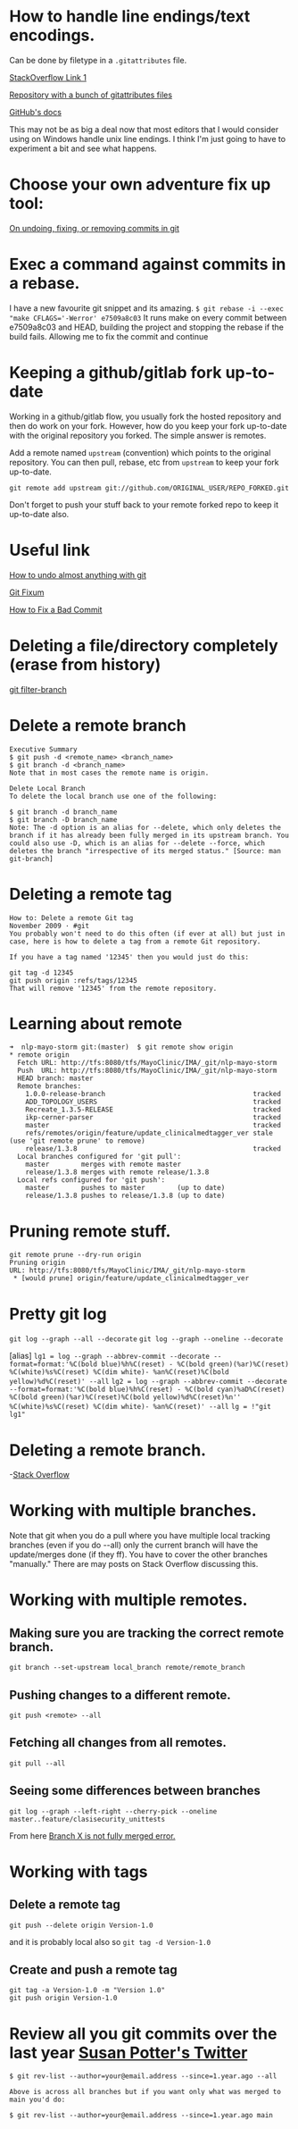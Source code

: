 # How to handle line endings/text encodings.
Can be done by filetype in a `.gitattributes` file.

[StackOverflow Link 1](https://stackoverflow.com/questions/170961/whats-the-best-crlf-carriage-return-line-feed-handling-strategy-with-git)

[Repository with a bunch of gitattributes files](https://github.com/alexkaratarakis/gitattributes)

[GitHub's docs](https://docs.github.com/en/free-pro-team@latest/github/using-git/configuring-git-to-handle-line-endings)

This may not be as big a deal now that most editors that I would consider using on Windows handle unix line endings. I think I'm just going to have to experiment a bit and see what happens.

# Choose your own adventure fix up tool:
[On undoing, fixing, or removing commits in git](http://sethrobertson.github.io/GitFixUm/fixup.html)

# Exec a command against commits in a rebase.
I have a new favourite git snippet and its amazing.
`$ git rebase -i --exec "make CFLAGS='-Werror' e7509a8c03`
It runs make on every commit between e7509a8c03 and HEAD, building the project and stopping the rebase if the build fails. Allowing me to fix the commit and continue

# Keeping a github/gitlab fork up-to-date
Working in a github/gitlab flow, you usually fork the hosted repository and then do work on your fork. However, how do you keep your fork up-to-date with the original repository you forked. The simple answer is remotes.

Add a remote named `upstream` (convention) which points to the original repository. You can then pull, rebase, etc from `upstream` to keep your fork up-to-date.
```
git remote add upstream git://github.com/ORIGINAL_USER/REPO_FORKED.git
```

Don't forget to push your stuff back to your remote forked repo to keep it up-to-date also.

# Useful link
[How to undo almost anything with git](https://github.com/blog/2019-how-to-undo-almost-anything-with-git)

[Git Fixum](http://sethrobertson.github.io/GitFixUm/fixup.html)

[How to Fix a Bad Commit](https://dev.to/guivern/git-how-to-fix-a-bad-commit-4068)

# Deleting a file/directory completely (erase from history)
[git filter-branch](https://dalibornasevic.com/posts/2-permanently-remove-files-and-folders-from-git-repo)


# Delete a remote branch
```
Executive Summary
$ git push -d <remote_name> <branch_name>
$ git branch -d <branch_name>
Note that in most cases the remote name is origin.

Delete Local Branch
To delete the local branch use one of the following:

$ git branch -d branch_name
$ git branch -D branch_name
Note: The -d option is an alias for --delete, which only deletes the branch if it has already been fully merged in its upstream branch. You could also use -D, which is an alias for --delete --force, which deletes the branch "irrespective of its merged status." [Source: man git-branch]
```
# Deleting a remote tag
```
How to: Delete a remote Git tag
November 2009 · #git
You probably won't need to do this often (if ever at all) but just in case, here is how to delete a tag from a remote Git repository.

If you have a tag named '12345' then you would just do this:

git tag -d 12345
git push origin :refs/tags/12345
That will remove '12345' from the remote repository.

```
# Learning about remote
```
➜  nlp-mayo-storm git:(master)  $ git remote show origin
* remote origin
  Fetch URL: http://tfs:8080/tfs/MayoClinic/IMA/_git/nlp-mayo-storm
  Push  URL: http://tfs:8080/tfs/MayoClinic/IMA/_git/nlp-mayo-storm
  HEAD branch: master
  Remote branches:
    1.0.0-release-branch                                     tracked
    ADD_TOPOLOGY_USERS                                       tracked
    Recreate_1.3.5-RELEASE                                   tracked
    ikp-cerner-parser                                        tracked
    master                                                   tracked
    refs/remotes/origin/feature/update_clinicalmedtagger_ver stale (use 'git remote prune' to remove)
    release/1.3.8                                            tracked
  Local branches configured for 'git pull':
    master        merges with remote master
    release/1.3.8 merges with remote release/1.3.8
  Local refs configured for 'git push':
    master        pushes to master        (up to date)
    release/1.3.8 pushes to release/1.3.8 (up to date)
```

# Pruning remote stuff.
```
git remote prune --dry-run origin
Pruning origin
URL: http://tfs:8080/tfs/MayoClinic/IMA/_git/nlp-mayo-storm
 * [would prune] origin/feature/update_clinicalmedtagger_ver
```

# Pretty git log

`git log --graph --all --decorate`
`git log --graph --oneline --decorate`

[alias]
`lg1 = log --graph --abbrev-commit --decorate --format=format:'%C(bold blue)%h%C(reset) - %C(bold green)(%ar)%C(reset) %C(white)%s%C(reset) %C(dim white)- %an%C(reset)%C(bold yellow)%d%C(reset)' --all`
`lg2 = log --graph --abbrev-commit --decorate --format=format:'%C(bold blue)%h%C(reset) - %C(bold cyan)%aD%C(reset) %C(bold green)(%ar)%C(reset)%C(bold yellow)%d%C(reset)%n''          %C(white)%s%C(reset) %C(dim white)- %an%C(reset)' --all`
`lg = !"git lg1"`

# Deleting a remote branch.
-[Stack Overflow](http://stackoverflow.com/questions/2003505/delete-a-git-branch-both-locally-and-remotely/2003515#2003515)

# Working with multiple branches.

Note that git when you do a pull where you have multiple local
tracking branches (even if you do --all) only the current branch will
have the update/merges done (if they ff). You have to cover the other
branches "manually." There are may posts on Stack Overflow discussing
this.

# Working with multiple remotes.

## Making sure you are tracking the correct remote branch.
`git branch --set-upstream local_branch remote/remote_branch`

## Pushing changes to a different remote.
`git push <remote> --all`

## Fetching all changes from all remotes.
`git pull --all`

## Seeing some differences between branches
`git log --graph --left-right --cherry-pick --oneline master..feature/clasisecurity_unittests`

From here [Branch X is not fully merged error.](https://stackoverflow.com/questions/7548926/git-and-the-branch-x-is-not-fully-merged-error?bcsi-ac-4d57fec82d0c41f9=271918E500000005WQPJro39QDc/uO36TQRdsJfe1kpGAAAABQAAAC+cQQCAcAAAAAAAABKOAAA=)

# Working with tags

## Delete a remote tag
`git push --delete origin Version-1.0`

and it is probably local also so
`git tag -d Version-1.0`

## Create and push a remote tag
```
git tag -a Version-1.0 -m "Version 1.0"
git push origin Version-1.0
```
# Review all you git commits over the last year [Susan Potter's Twitter](https://twitter.com/SusanPotter/status/1475668077819871233)
```
$ git rev-list --author=your@email.address --since=1.year.ago --all

Above is across all branches but if you want only what was merged to main you'd do:

$ git rev-list --author=your@email.address --since=1.year.ago main
```
